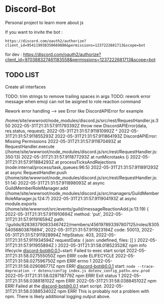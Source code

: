 # Discord-Bot
Personal project to learn more about js 

If you want to invite the bot :

`https://discord.com/oauth2/authorize?client_id=954119938350669886&permissions=1237222681713&scope=bot`

for dev : https://discord.com/oauth2/authorize?client_id=970388327461183558&permissions=1237222681713&scope=bot

## TODO LIST

Create all interfaces

TODO: trim strings to remove trailing spaces in args
TODO: rework error message when emoji can not be asigned to role reaction command

Rework error handling --> see Error like DiscordAPIError for example

/home/site/wwwroot/node_modules/discord.js/src/rest/RequestHandler.js:350
2022-05-31T21:31:57.911793392Z       throw new DiscordAPIError(data, res.status, request);
2022-05-31T21:31:57.911810992Z             ^
2022-05-31T21:31:57.911855293Z
2022-05-31T21:31:57.911864193Z DiscordAPIError: Missing Permissions
2022-05-31T21:31:57.911870493Z     at RequestHandler.execute (/home/site/wwwroot/node_modules/discord.js/src/rest/RequestHandler.js:350:13)
2022-05-31T21:31:57.911877293Z     at runMicrotasks (<anonymous>)
2022-05-31T21:31:57.911884293Z     at processTicksAndRejections (node:internal/process/task_queues:96:5)
2022-05-31T21:31:57.911891293Z     at async RequestHandler.push (/home/site/wwwroot/node_modules/discord.js/src/rest/RequestHandler.js:51:14)
2022-05-31T21:31:57.911898093Z     at async GuildMemberRoleManager.add (/home/site/wwwroot/node_modules/discord.js/src/managers/GuildMemberRoleManager.js:124:7)
2022-05-31T21:31:57.911904193Z     at async module.exports (/home/site/wwwroot/src/events/guild/messageReactionAdd.js:13:19) {
2022-05-31T21:31:57.911910694Z   method: 'put',
2022-05-31T21:31:57.911916594Z   path: '/guilds/828383790833467422/members/456197893397807125/roles/830554056803876894',
2022-05-31T21:31:57.911923194Z   code: 50013,
2022-05-31T21:31:57.911928994Z   httpStatus: 403,
2022-05-31T21:31:57.911934594Z   requestData: { json: undefined, files: [] }
2022-05-31T21:31:57.911955894Z }
2022-05-31T21:31:58.018523528Z npm info lifecycle discord-bot@0.0.1~start: Failed to exec start script
2022-05-31T21:31:58.027555050Z npm ERR! code ELIFECYCLE
2022-05-31T21:31:58.027596750Z npm ERR! errno 1
2022-05-31T21:31:58.029086771Z npm ERR! discord-bot@0.0.1 start: `node --trace-deprecation -r dotenv/config index.js dotenv_config_path=.env.prod`
2022-05-31T21:31:58.029718779Z npm ERR! Exit status 1
2022-05-31T21:31:58.038818102Z npm ERR!
2022-05-31T21:31:58.038845102Z npm ERR! Failed at the discord-bot@0.0.1 start script.
2022-05-31T21:31:58.038853402Z npm ERR! This is probably not a problem with npm. There is likely additional logging output above.